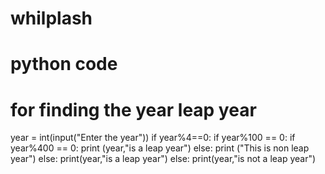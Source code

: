 # whilplash
# python code 
# for finding the year leap year
year = int(input("Enter the year"))
if year%4==0:
 if year%100 == 0:
    if year%400 == 0:
        print (year,"is a leap year")
    else:
        print ("This is non leap year")
 else:
     print(year,"is a leap year")
     else:
    print(year,"is not a leap year")
